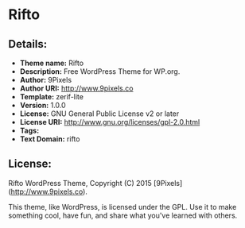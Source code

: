 # Rifto

## Details:
 - **Theme name:** Rifto
 - **Description:** Free WordPress Theme for WP.org.
 - **Author:** 9Pixels
 - **Author URI:** http://www.9pixels.co
 - **Template:** zerif-lite
 - **Version:** 1.0.0
 - **License:** GNU General Public License v2 or later
 - **License URI:** http://www.gnu.org/licenses/gpl-2.0.html
 - **Tags:**
 - **Text Domain:** rifto

## License:

Rifto WordPress Theme, Copyright (C) 2015 [9Pixels] (http://www.9pixels.co).

This theme, like WordPress, is licensed under the GPL. Use it to make something cool, have fun, and share what you've learned with others.